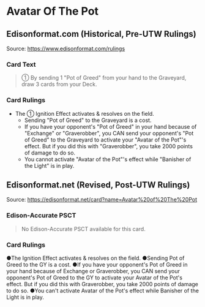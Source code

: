 # Avatar Of The Pot

## Edisonformat.com (Historical, Pre-UTW Rulings)

Source: https://www.edisonformat.com/rulings

### Card Text

> ① By sending 1 "Pot of Greed" from your hand to the Graveyard, draw 3 cards from your Deck.

### Card Rulings

*   The ① Ignition Effect activates & resolves on the field.
    *   Sending "Pot of Greed" to the Graveyard is a cost.
    *   If you have your opponent's "Pot of Greed" in your hand because of "Exchange" or "Graverobber", you CAN send your opponent's "Pot of Greed" to the Graveyard to activate your "Avatar of the Pot"'s effect. But if you did this with "Graverobber", you take 2000 points of damage to do so.
    *   You cannot activate "Avatar of the Pot"'s effect while "Banisher of the Light" is in play.

## Edisonformat.net (Revised, Post-UTW Rulings)

Source: https://edisonformat.net/card?name=Avatar%20of%20The%20Pot

### Edison-Accurate PSCT

> No Edison-Accurate PSCT available for this card.

### Card Rulings

●The Ignition Effect activates & resolves on the field.
●Sending Pot of Greed to the GY is a cost.
●If you have your opponent's Pot of Greed in your hand because of Exchange or Graverobber, you CAN send your opponent's Pot of Greed to the GY to activate your Avatar of the Pot's effect. But if you did this with Graverobber, you take 2000 points of damage to do so.
●You can't activate Avatar of the Pot's effect while Banisher of the Light is in play.
            